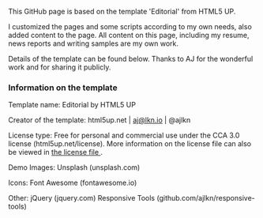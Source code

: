 This GitHub page is based on the template 'Editorial' from HTML5 UP. 

I customized the pages and some scripts according to my own needs, also added content to the page. All content on this page, including my resume, news reports and writing samples are my own work. 

Details of the template can be found below. Thanks to AJ for the wonderful work and for sharing it publicly.
<br>

### Information on the template

Template name: Editorial by HTML5 UP

Creator of the template: html5up.net | aj@lkn.io | @ajlkn

License type: Free for personal and commercial use under the CCA 3.0 license (html5up.net/license). More information on the license file can also be viewed in <a href= #yvonneben.github.io/LICENSE.txt, target="_blank"> the license file </a>.

Demo Images: Unsplash (unsplash.com)

Icons: Font Awesome (fontawesome.io)

Other:
jQuery (jquery.com)
Responsive Tools (github.com/ajlkn/responsive-tools)
